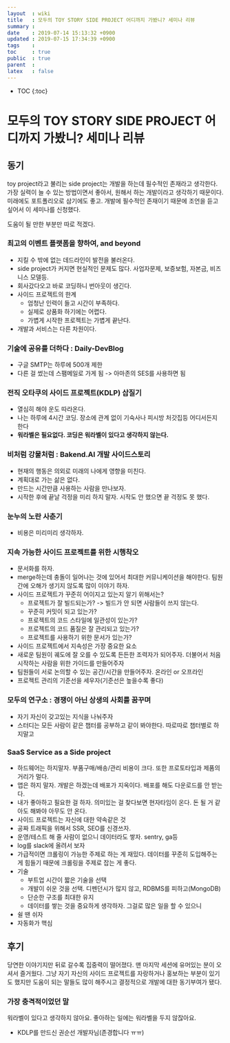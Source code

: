 ```yaml
---
layout  : wiki
title   : 모두의 TOY STORY SIDE PROJECT 어디까지 가봤니? 세미나 리뷰
summary : 
date    : 2019-07-14 15:13:32 +0900
updated : 2019-07-15 17:34:39 +0900
tags    : 
toc     : true
public  : true
parent  : 
latex   : false
---
```

* TOC
{:toc}

# 모두의 TOY STORY SIDE PROJECT 어디까지 가봤니? 세미나 리뷰

## 동기

toy project라고 불리는 side project는 개발을 하는데 필수적인 존재라고 생각한다. 가장 실력이 늘 수 있는 방법이면서 좋아서, 원해서 하는 개발이라고 생각하기 때문이다. 미래에도 포트폴리오로 삼기에도 좋고. 개발에 필수적인 존재이기 때문에 조언을 듣고 싶어서 이 세미나를 신청했다.

도움이 될 만한 부분만 따로 적겠다. 

### 최고의 이벤트 플랫폼을 향하여, and beyond

* 지킬 수 밖에 없는 데드라인이 발전을 불러온다. 
* side project가 커지면 현실적인 문제도 많다. 사업자문제, 보증보험, 자본금, 비즈니스 모델등.
* 회사갔다오고 바로 코딩하니 번아웃이 생긴다.
* 사이드 프로젝트의 한계
    * 엄청난 인력이 들고 시간이 부족하다.
    * 실제로 상품화 하기에는 어렵다.
    * 가볍게 시작한 프로젝트는 가볍게 끝난다.
* 개발과 서비스는 다른 차원이다.

### 기술에 공유를 더하다 : Daily-DevBlog

* 구글 SMTP는 하루에 500개 제한
* 다른 걸 썼는데 스팸메일로 가게 됨 -> 아마존의 SES를 사용하면 됨

### 전직 오타쿠의 사이드 프로젝트(KDLP) 삽질기

* 열심히 해야 운도 따라온다.
* 나는 하루에 4시간 코딩. 장소에 관계 없이 기숙사나 피시방 처갓집등 어디서든지 한다
* **워라벨은 필요없다. 코딩은 워라벨이 있다고 생각하지 않는다.**

### 비처럼 강물처럼 : Bakend.AI 개발 사이드스토리

* 현재의 행동은 의외로 미래의 나에게 영향을 미친다.
* 계획대로 가는 삶은 없다.
* 만드는 시간만큼 사용하는 사람을 만나보자.
* 시작한 후에 끝날 걱정을 미리 하지 말자. 시작도 안 했으면 끝 걱정도 못 했다. 

### 눈누의 노란 사춘기

* 비용은 미리미리 생각하자.

### 지속 가능한 사이드 프로젝트를 위한 시행착오

* 문서화를 하자.
* merge하는데 충돌이 일어나는 것에 있어서 최대한 커뮤니케이션을 해야한다. 팀원 간에 오해가 생기지 않도록 많이 이야기 하자.
* 사이드 프로젝트가 꾸준히 어이지고 있는지 알기 위해서는?
    * 프로젝트가 잘 빌드되는가? -> 빌드가 안 되면 사람들이 쓰지 않는다.
    * 꾸준히 커밋이 되고 있는가?
    * 프로젝트의 코드 스타일에 일관성이 있는가?
    * 프로젝트의 코드 품질은 잘 관리되고 있는가?
    * 프로젝트를 사용하기 위한 문서가 있는가?
* 사이드 프로젝트에서 지속성은 가장 중요한 요소
* 새로운 팀원이 궤도에 잘 오를 수 있도록 든든한 조력자가 되어주자. 더불어서 처음 시작하는 사람을 위한 가이드를 만들어주자
* 팀원들이 서로 논의할 수 있는 공간/시간을 만들어주자. 온라인 or 오프라인
* 프로젝트 관리의 기준선을 세우자(기준선은 높을수록 좋다)

### 모두의 연구소 : 경쟁이 아닌 상생의 사회를 꿈꾸며

* 자기 자신이 갖고있는 지식을 나눠주자
* 스터디는 모든 사람이 같은 챕터를 공부하고 같이 봐야한다. 따로따로 챕터별로 하지말고

### SaaS Service as a Side project

* 하드웨어는 하지말자. 부품구매/배송/관리 비용이 크다. 또한 프로토타입과 제품의 거리가 멀다.
* 앱은 하지 말자. 개발은 하겠는데 배포가 지옥이다. 배포를 해도 다운로드를 안 받는다.
* 내가 좋아하고 필요한 걸 하자. 의미있는 걸 찾다보면 현자타임이 온다. 돈 될 거 같아도 해봐야 아무도 안 온다.
* 사이드 프로젝트는 자신에 대한 약속같은 것
* 공짜 트래픽을 위해서 SSR, SEO를 신경쓰자.
* 운영/테스트 해 줄 사람이 없으니 데이터라도 쌓자. sentry, ga등
* log를 slack에 올려서 보자
* 가급적이면 크롤링이 가능한 주제로 하는 게 재밌다. 데이터를 꾸준히 도입해주는 게 힘들기 때문에 크롤링을 주제로 잡는 게 좋다.
* 기술
    * 부트업 시간이 짧은 기술을 선택
    * 개발이 쉬운 것을 선택. 디펜던시가 많지 않고, RDBMS를 피하고(MongoDB)
    * 단순한 구조를 최대한 유지
    * 데이터를 쌓는 것을 중요하게 생각하자. 그걸로 많은 일을 할 수 있으니
* 쉴 땐 쉬자
* 자동화가 핵심

## 후기

당연한 이야기지만 뒤로 갈수록 집중력이 떨어졌다. 맨 마지막 세션에 유머있는 분이 오셔서 즐거웠다. 그냥 자기 자신의 사이드 프로젝트를 자랑하거나 홍보하는 부분이 있기도 했지만 도움이 되는 말들도 많이 해주시고 결정적으로 개발에 대한 동기부여가 됐다.

### 가장 충격적이었던 말

> 
워라벨이 있다고 생각하지 않아요. 좋아하는 일에는 워라벨을 두지 않잖아요.
* KDLP를 만드신 권순선 개발자님(존경합니다 ㅠㅠ)
